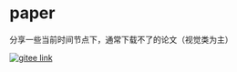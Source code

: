 # paper

分享一些当前时间节点下，通常下载不了的论文（视觉类为主）



[![gitee link](https://img.shields.io/static/v1?style=flat&logo=gitee&label=gitee&message=Link&color=orange)](https://gitee.com/yfaqh/paper)

